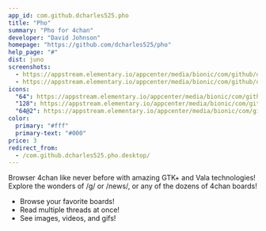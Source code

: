 ```yaml
---
app_id: com.github.dcharles525.pho
title: "Pho"
summary: "Pho for 4chan"
developer: "David Johnson"
homepage: "https://github.com/dcharles525/pho"
help_page: "#"
dist: juno
screenshots:
  - https://appstream.elementary.io/appcenter/media/bionic/com/github/dcharles525.pho/9D23D1BF7090D6B01B48589DE004BEAE/screenshots/image-1_orig.png
  - https://appstream.elementary.io/appcenter/media/bionic/com/github/dcharles525.pho/9D23D1BF7090D6B01B48589DE004BEAE/screenshots/image-2_orig.png
icons:
  "64": https://appstream.elementary.io/appcenter/media/bionic/com/github/dcharles525.pho/9D23D1BF7090D6B01B48589DE004BEAE/icons/64x64/com.github.dcharles525.pho_com.github.dcharles525.pho.png
  "128": https://appstream.elementary.io/appcenter/media/bionic/com/github/dcharles525.pho/9D23D1BF7090D6B01B48589DE004BEAE/icons/128x128/com.github.dcharles525.pho_com.github.dcharles525.pho.png
  "64@2": https://appstream.elementary.io/appcenter/media/bionic/com/github/dcharles525.pho/9D23D1BF7090D6B01B48589DE004BEAE/icons/64x64@2/com.github.dcharles525.pho_com.github.dcharles525.pho.png
color:
  primary: "#fff"
  primary-text: "#000"
price: 3
redirect_from:
  - /com.github.dcharles525.pho.desktop/
---
```


<p>Browser 4chan like never before with amazing GTK+ and Vala technologies! Explore the wonders of /g/ or /news/, or any of the dozens of 4chan boards!</p>
<ul>
  <li>Browse your favorite boards!</li>
  <li>Read multiple threads at once!</li>
  <li>See images, videos, and gifs!</li>
</ul>